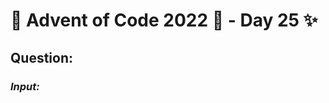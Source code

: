 # :christmas_tree: Advent of Code 2022 :christmas_tree: - Day 25 :sparkles:
## Question: 
>
>
>

### *Input:*

>
>
>